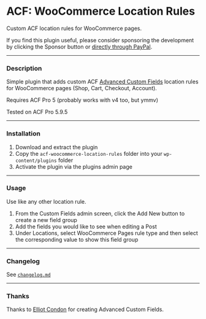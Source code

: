 # ACF: WooCommerce Location Rules

Custom ACF location rules for WooCommerce pages.

If you find this plugin useful, please consider sponsoring the development by clicking the Sponsor button or [directly through PayPal](https://paypal.me/ooksanen).

-----------------------

### Description

Simple plugin that adds custom ACF [Advanced Custom Fields](https://www.advancedcustomfields.com/) location rules for WooCommerce pages (Shop, Cart, Checkout, Account).

Requires ACF Pro 5 (probably works with v4 too, but ymmv)

Tested on ACF Pro 5.9.5

-----------------------

### Installation

1. Download and extract the plugin
2. Copy the `acf-woocommerce-location-rules` folder into your `wp-content/plugins` folder
3. Activate the plugin via the plugins admin page

-----------------------

### Usage

Use like any other location rule. 

1. From the Custom Fields admin screen, click the Add New button to create a new field group
2. Add the fields you would like to see when editing a Post
3. Under Locations, select WooCommerce Pages rule type and then select the corresponding value to show this field group

-----------------------

### Changelog

See [`changelog.md`](https://github.com/ooksanen/acf-woocommerce-location-rules/blob/master/changelog.md)

-----------------------

### Thanks

Thanks to [Elliot Condon](http://www.elliotcondon.com/) for creating Advanced Custom Fields.
